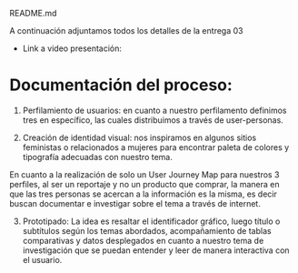 README.md 

A continuación adjuntamos todos los detalles de la entrega 03

- Link a video presentación: 

# Documentación del proceso:
1. Perfilamiento de usuarios: en cuanto a nuestro perfilamento definimos tres en específico, las cuales distribuimos a través de user-personas.

2. Creación de identidad visual: nos inspiramos en algunos sitios feministas o relacionados a mujeres para encontrar paleta de colores y tipografía adecuadas con nuestro tema.

En cuanto a la realización de solo un User Journey Map para nuestros 3 perfiles, al ser un reportaje y no un producto que comprar, la manera en que las tres personas se acercan a la información es la misma, es decir buscan documentar e investigar sobre el tema a través de internet.

3. Prototipado: La idea es resaltar el identificador gráfico, luego título o subtítulos según los temas abordados, acompañamiento de tablas comparativas y datos desplegados en cuanto a nuestro tema de investigación que se puedan entender y leer de manera interactiva con el usuario.

